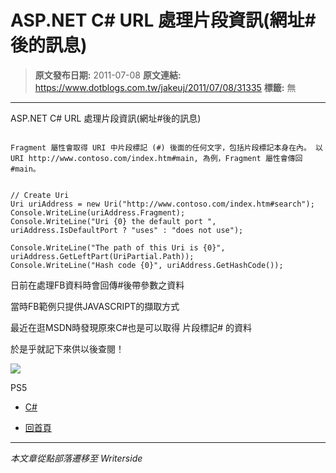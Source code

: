 # ASP.NET C# URL 處理片段資訊(網址#後的訊息)

> **原文發布日期:** 2011-07-08
> **原文連結:** https://www.dotblogs.com.tw/jakeuj/2011/07/08/31335
> **標籤:** 無

---

ASP.NET C# URL 處理片段資訊(網址#後的訊息)

```

Fragment 屬性會取得 URI 中片段標記 (#) 後面的任何文字，包括片段標記本身在內。 以 URI http://www.contoso.com/index.htm#main, 為例，Fragment 屬性會傳回 #main。
```

```

// Create Uri
Uri uriAddress = new Uri("http://www.contoso.com/index.htm#search");
Console.WriteLine(uriAddress.Fragment);
Console.WriteLine("Uri {0} the default port ", uriAddress.IsDefaultPort ? "uses" : "does not use");

Console.WriteLine("The path of this Uri is {0}", uriAddress.GetLeftPart(UriPartial.Path));
Console.WriteLine("Hash code {0}", uriAddress.GetHashCode());
```

日前在處理FB資料時會回傳#後帶參數之資料

當時FB範例只提供JAVASCRIPT的擷取方式

最近在逛MSDN時發現原來C#也是可以取得 片段標記# 的資料

於是乎就記下來供以後查閱！

![](https://card.psnprofiles.com/1/jakeuj.png)

PS5

* [C#](/jakeuj/Tags?qq=C%23)

* [回首頁](/jakeuj)

---

*本文章從點部落遷移至 Writerside*
